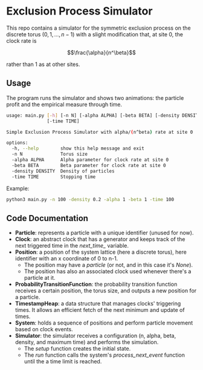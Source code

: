 # Exclusion Process Simulator

This repo contains a simulator for the symmetric exclusion process on the discrete torus $(0, 1, ..., n-1)$ with a slight modification that, at site $0$, the clock rate is

$$\frac{\alpha}{n^\beta}$$

rather than $1$ as at other sites.

## Usage

The program runs the simulator and shows two animations: the particle profit and the empirical measure through time.

```bash
usage: main.py [-h] [-n N] [-alpha ALPHA] [-beta BETA] [-density DENSITY]
               [-time TIME]

Simple Exclusion Process Simulator with alpha/(n^beta) rate at site 0

options:
  -h, --help        show this help message and exit
  -n N              Torus size
  -alpha ALPHA      Alpha parameter for clock rate at site 0
  -beta BETA        Beta parameter for clock rate at site 0
  -density DENSITY  Density of particles
  -time TIME        Stopping time
```

Example:

```bash
python3 main.py -n 100 -density 0.2 -alpha 1 -beta 1 -time 100
```

## Code Documentation

- **Particle**: represents a particle with a unique identifier (unused for now).
- **Clock**: an abstract clock that has a generator and keeps track of the next triggered time in the *next_time_* variable.
- **Position**: a position of the system lattice (here a discrete torus), here identifier with an x coordinate of 0 to n-1.
  - The position may have a _particle_ (or not, and in this case it's _None_).
  - The position has also an associated clock used whenever there's a particle at it.
- **ProbabilityTransitionFunction**: the probability transition function receives a certain position, the torus size, and outputs a new position for a particle.
- **TimestampHeap**: a data structure that manages clocks' triggering times. It allows an efficient fetch of the next minimum and update of times.
- **System**: holds a sequence of positions and perform particle movement based on clock events.
- **Simulator**: the simulator receives a configuration (n, alpha, beta, density, and maximum time) and performs the simulation.
  - The _setup_ function creates the initial state.
  - The _run_ function calls the system's *process_next_event* function until the a time limit is reached.
